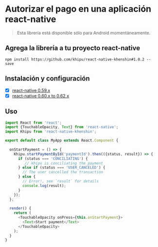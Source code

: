 # Autorizar el pago en una aplicación react-native

> Esta librería está disponible sólo para Android momentáneamente.

## Agrega la librería a tu proyecto react-native

    npm install https://github.com/khipu/react-native-khenshin#1.0.2 --save

## Instalación y configuración

- [x] [react-native 0.59.x](https://github.com/khipu/react-native-khenshin/blob/master/docs/INSTALL.0.59.x.md)
- [x] [react-native 0.60.x to 0.62.x](https://github.com/khipu/react-native-khenshin/blob/master/docs/INSTALL.0.60.x--0.62.x.md)

## Uso

```javascript
import React from 'react';
import {TouchableOpacity, Text} from 'react-native';
import Khipu from 'react-native-khenshin';

export default class MyApp extends React.Component {
 
  onStartPayment = () => {
    Khipu.startPaymentById('paymentId').then(({status, result}) => {
      if (status === 'CONCILIATING') {
         // khipu is conciliating the payment
      } else if (status === 'USER_CANCELED') {
        // The user cancelled the transaction
      } else {
        // Error!, see `result` for details
        console.log(result);
      }
    });
  };
 
  render() {
    return (
      <TouchableOpacity onPress={this.onStartPayment}>
        <Text>Start payment</Text>
      </TouchableOpacity>
    );
  }
}
```
